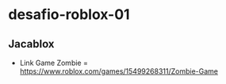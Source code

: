 # desafio-roblox-01
## Jacablox
- Link Game Zombie =
https://www.roblox.com/games/15499268311/Zombie-Game
